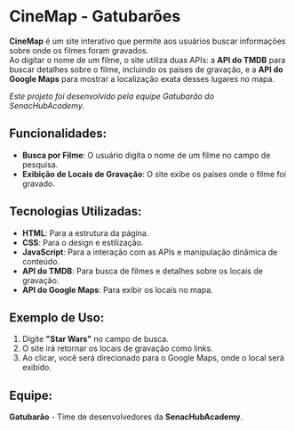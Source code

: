 # CineMap - Gatubarões

**CineMap** é um site interativo que permite aos usuários buscar informações sobre onde os filmes foram gravados.  
Ao digitar o nome de um filme, o site utiliza duas APIs: a **API do TMDB** para buscar detalhes sobre o filme, incluindo os países de gravação, e a **API do Google Maps** para mostrar a localização exata desses lugares no mapa.

*Este projeto foi desenvolvido pela equipe Gatubarão do SenacHubAcademy.*

## Funcionalidades:

- **Busca por Filme**: O usuário digita o nome de um filme no campo de pesquisa.
- **Exibição de Locais de Gravação**: O site exibe os países onde o filme foi gravado.

## Tecnologias Utilizadas:

- **HTML**: Para a estrutura da página.
- **CSS**: Para o design e estilização.
- **JavaScript**: Para a interação com as APIs e manipulação dinâmica de conteúdo.
- **API do TMDB**: Para busca de filmes e detalhes sobre os locais de gravação.
- **API do Google Maps**: Para exibir os locais no mapa.

## Exemplo de Uso:

1. Digite **"Star Wars"** no campo de busca.
2. O site irá retornar os locais de gravação como links. 
3. Ao clicar, você será direcionado para o Google Maps, onde o local será exibido.

## Equipe:

**Gatubarão** - Time de desenvolvedores da **SenacHubAcademy**.
